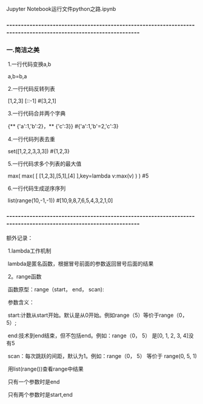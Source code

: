 Jupyter Notebook运行文件python之路.ipynb

### ---------------------------------------------------------------------------------------------------------------

### 一.简洁之美

​		1.一行代码变换a,b

​				a,b=b,a

​		2.一行代码反转列表

​				[1,2,3] [::-1]  #[3,2,1]

​		3.一行代码合并两个字典

​				{** {'a':1,'b':2}，** {'c':3}} #{'a':1,'b'=2,'c':3}

​		4.一行代码列表去重

​				set([1,2,2,3,3,3]) #{1,2,3}

​		5.一行代码求多个列表的最大值

​				max( max( [ [1,2,3],[5,1],[4] ],key=lambda v:max(v) ) )  #5

​		6.一行代码生成逆序序列

​				list(range(10,-1,-1)) #[10,9,8,7,6,5,4,3,2,1,0]

### ---------------------------------------------------------------------------------------------------------------

额外记录：

​		1.lambda工作机制

​				lambda是匿名函数，根据冒号前面的参数返回冒号后面的结果

​		2。range函数

​				函数原型：range（start， end， scan):

​				参数含义：

​						start:计数从start开始。默认是从0开始。例如range（5）等价于range（0， 5）;

​						end:技术到end结束，但不包括end。例如：range（0， 5） 是[0, 1, 2, 3, 4]没有5

​						 scan：每次跳跃的间距，默认为1。例如：range（0， 5） 等价于 range(0, 5, 1)

​				用list(range())查看range中结果

​				只有一个参数时是end

​				只有两个参数时是start,end



​		
